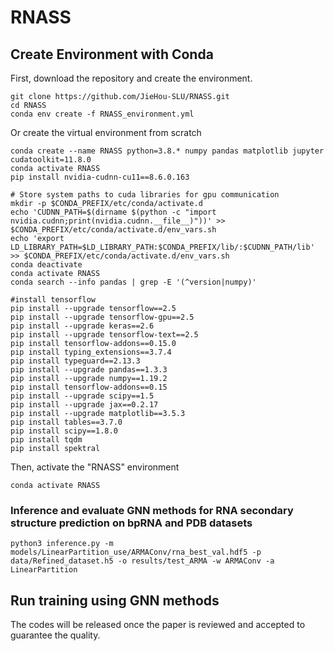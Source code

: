 # RNASS



## Create Environment with Conda <a name="Setup_Environment"></a>
First, download the repository and create the environment.
```
git clone https://github.com/JieHou-SLU/RNASS.git
cd RNASS
conda env create -f RNASS_environment.yml
```

Or create the virtual environment from scratch

```
conda create --name RNASS python=3.8.* numpy pandas matplotlib jupyter cudatoolkit=11.8.0 
conda activate RNASS
pip install nvidia-cudnn-cu11==8.6.0.163

# Store system paths to cuda libraries for gpu communication
mkdir -p $CONDA_PREFIX/etc/conda/activate.d
echo 'CUDNN_PATH=$(dirname $(python -c "import nvidia.cudnn;print(nvidia.cudnn.__file__)"))' >> $CONDA_PREFIX/etc/conda/activate.d/env_vars.sh
echo 'export LD_LIBRARY_PATH=$LD_LIBRARY_PATH:$CONDA_PREFIX/lib/:$CUDNN_PATH/lib' >> $CONDA_PREFIX/etc/conda/activate.d/env_vars.sh
conda deactivate 
conda activate RNASS
conda search --info pandas | grep -E '(^version|numpy)'

#install tensorflow
pip install --upgrade tensorflow==2.5
pip install --upgrade tensorflow-gpu==2.5
pip install --upgrade keras==2.6
pip install --upgrade tensorflow-text==2.5
pip install tensorflow-addons==0.15.0
pip install typing_extensions==3.7.4
pip install typeguard==2.13.3
pip install --upgrade pandas==1.3.3
pip install --upgrade numpy==1.19.2
pip install tensorflow-addons==0.15
pip install --upgrade scipy==1.5
pip install --upgrade jax==0.2.17
pip install --upgrade matplotlib==3.5.3
pip install tables==3.7.0
pip install scipy==1.8.0
pip install tqdm
pip install spektral
```

Then, activate the "RNASS" environment 
```
conda activate RNASS
```

###  Inference and evaluate GNN methods for RNA secondary structure prediction on bpRNA and PDB datasets 
```
python3 inference.py -m models/LinearPartition_use/ARMAConv/rna_best_val.hdf5 -p data/Refined_dataset.h5 -o results/test_ARMA -w ARMAConv -a LinearPartition
```


## Run training using GNN methods 
The codes will be released once the paper is reviewed and accepted to guarantee the quality.
 
